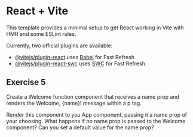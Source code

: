 # React + Vite

This template provides a minimal setup to get React working in Vite with HMR and some ESLint rules.

Currently, two official plugins are available:

- [@vitejs/plugin-react](https://github.com/vitejs/vite-plugin-react/blob/main/packages/plugin-react/README.md) uses [Babel](https://babeljs.io/) for Fast Refresh
- [@vitejs/plugin-react-swc](https://github.com/vitejs/vite-plugin-react-swc) uses [SWC](https://swc.rs/) for Fast Refresh

## Exercise 5

Create a Welcome function component that receives a name prop and renders the Welcome, {name}! message within a p tag.

Render this component to you App component, passing it a name prop of your choosing. What happens if no name prop is passed to the Welcome component? Can you set a default value for the name prop?
